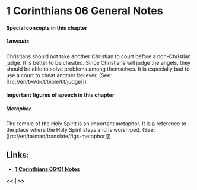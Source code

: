 # 1 Corinthians 06 General Notes #

#### Special concepts in this chapter ####

##### Lawsuits #####

Christians should not take another Christian to court before a non-Christian judge. It is better to be cheated. Since Christians will judge the angels, they should be able to solve problems among themselves. It is especially bad to use a court to cheat another believer. (See: [[rc://en/tw/dict/bible/kt/judge]])

#### Important figures of speech in this chapter ####

##### Metaphor #####
The temple of the Holy Spirit is an important metaphor. It is a reference to the place where the Holy Spirit stays and is worshiped. (See: [[rc://en/ta/man/translate/figs-metaphor]])

## Links: ##

* __[1 Corinthians 06:01 Notes](./01.md)__

__[<<](../05/intro.md) | [>>](../07/intro.md)__
